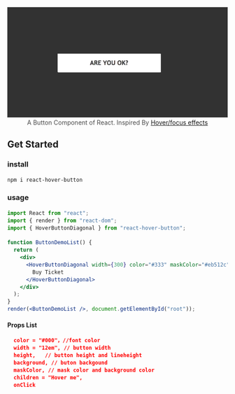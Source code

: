 <center>
<img src="./btn.gif">
</center>

<center style="color:#4d4d4d">A Button Component of React. Inspired By <a href="https://codepen.io/thebabydino/pen/vQNVQe/">Hover/focus effects</a></center>

## Get Started

### install

```bash
npm i react-hover-button
```

### usage

```jsx
import React from "react";
import { render } from "react-dom";
import { HoverButtonDiagonal } from "react-hover-button";

function ButtonDemoList() {
  return (
    <div>
      <HoverButtonDiagonal width={300} color="#333" maskColor="#eb512c">
        Buy Ticket
      </HoverButtonDiagonal>
    </div>
  );
}
render(<ButtonDemoList />, document.getElementById("root"));
```

#### Props List

```json
  color = "#000"，//font color
  width = "12em", // button width
  height,   // button height and lineheight
  background, // buton backgound
  maskColor, // mask color and background color
  children = "Hover me",
  onClick
```
